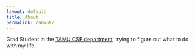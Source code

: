 ```yaml
---
layout: default
title: About
permalink: /about/
---
```


<p> Grad Student in the <a href="http://engineering.tamu.edu/cse.html">TAMU CSE department</a>, trying to figure out what to do with my life.<br><br>
</p>
